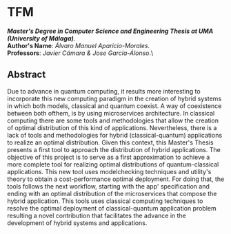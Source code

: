 # TFM
***Master's Degree in Computer Science and Engineering Thesis at UMA (University of Málaga)***.\
**Author's Name**: *Álvaro Manuel Aparicio-Morales*.\
**Professors**: *Javier Cámara & Jose Garcia-Álonso*.\
## Abstract
Due to advance in quantum computing, it results more interesting to incorporate this new computing
paradigm in the creation of hybrid systems in which both models, classical and quantum coexist. 
A way of coexistence between both ofthem, is by using microservices architecture. In classical computing
there are some tools and methodologies that allow the creation of optimal distribution of this kind of applications.
Nevertheless, there is a lack of tools and methodologies for hybrid (classical-quantum) applications to
realize an optimal distribution. Given this context, this Master's Thesis presents a first tool to approach the distribution of hybrid applications. The objective of this project is to serve as a first approximation to achieve a more complete tool for realizing optimal distributions of quantum-classical applications. This new tool uses modelchecking techniques and utility's theory to obtain a cost-performance optimal deployment. For doing that, the tools follows the next workflow, starting with the app' specification and ending with an optimal distribution of the microservices that compose the hybrid application. This tools uses classical computing techniques to resolve the optimal deployment of classical-quantum application problem resulting a novel contribution that facilitates the advance in the development of hybrid systems and applications.
